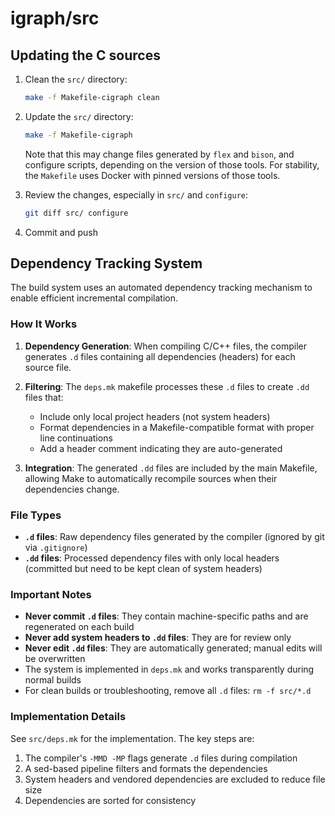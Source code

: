 # igraph/src

## Updating the C sources

1. Clean the `src/` directory:

    ```sh
    make -f Makefile-cigraph clean
    ```

2. Update the `src/` directory:

    ```sh
    make -f Makefile-cigraph
    ```

    Note that this may change files generated by `flex` and `bison`, and configure scripts, depending on the version of those tools.
    For stability, the `Makefile` uses Docker with pinned versions of those tools.

3. Review the changes, especially in `src/` and `configure`:

    ```sh
    git diff src/ configure
    ```

4. Commit and push

## Dependency Tracking System

The build system uses an automated dependency tracking mechanism to enable efficient incremental compilation.

### How It Works

1. **Dependency Generation**: When compiling C/C++ files, the compiler generates `.d` files containing all dependencies (headers) for each source file.

2. **Filtering**: The `deps.mk` makefile processes these `.d` files to create `.dd` files that:
   - Include only local project headers (not system headers)
   - Format dependencies in a Makefile-compatible format with proper line continuations
   - Add a header comment indicating they are auto-generated

3. **Integration**: The generated `.dd` files are included by the main Makefile, allowing Make to automatically recompile sources when their dependencies change.

### File Types

- **`.d` files**: Raw dependency files generated by the compiler (ignored by git via `.gitignore`)
- **`.dd` files**: Processed dependency files with only local headers (committed but need to be kept clean of system headers)

### Important Notes

- **Never commit `.d` files**: They contain machine-specific paths and are regenerated on each build
- **Never add system headers to `.dd` files**: They are for review only
- **Never edit `.dd` files**: They are automatically generated; manual edits will be overwritten
- The system is implemented in `deps.mk` and works transparently during normal builds
- For clean builds or troubleshooting, remove all `.d` files: `rm -f src/*.d`

### Implementation Details

See `src/deps.mk` for the implementation. The key steps are:

1. The compiler's `-MMD -MP` flags generate `.d` files during compilation
2. A sed-based pipeline filters and formats the dependencies
3. System headers and vendored dependencies are excluded to reduce file size
4. Dependencies are sorted for consistency
